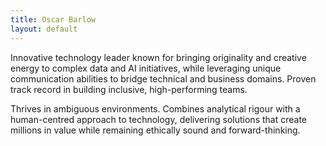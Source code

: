 ```yaml
---
title: Oscar Barlow
layout: default
---
```

  Innovative technology leader known for bringing originality and creative energy to complex data and AI initiatives, while leveraging unique communication abilities to bridge technical and business domains. Proven track record in building inclusive, high-performing teams.
  
  Thrives in ambiguous environments. Combines analytical rigour with a human-centred approach to technology, delivering solutions that create millions in value while remaining ethically sound and forward-thinking.
